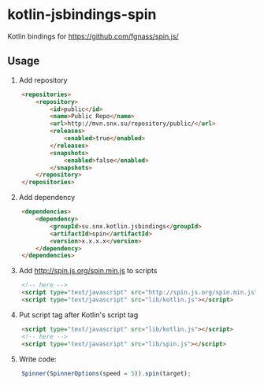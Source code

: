 # kotlin-jsbindings-spin
Kotlin bindings for https://github.com/fgnass/spin.js/
## Usage
1) Add repository
```html
    <repositories>
        <repository>
            <id>public</id>
            <name>Public Repo</name>
            <url>http://mvn.snx.su/repository/public/</url>
            <releases>
                <enabled>true</enabled>
            </releases>
            <snapshots>
                <enabled>false</enabled>
            </snapshots>
        </repository>
    </repositories>
```   
2) Add dependency
```html
    <dependencies>
        <dependency>
            <groupId>su.snx.kotlin.jsbindings</groupId>
            <artifactId>spin</artifactId>
            <version>x.x.x.x</version>
        </dependency>
    </dependencies>
```
3) Add http://spin.js.org/spin.min.js to scripts
```html
    <!-- here -->
    <script type="text/javascript" src="http://spin.js.org/spin.min.js"></script>
    <script type="text/javascript" src="lib/kotlin.js"></script>

```
4) Put script tag after Kotlin's script tag
```html
    <script type="text/javascript" src="lib/kotlin.js"></script>
    <!-- here -->
    <script type="text/javascript" src="lib/spin.js"></script>
```
5) Write code:
```javascript
    Spinner(SpinnerOptions(speed = 5)).spin(target);
```
